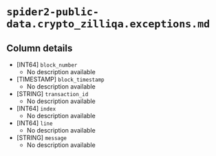# `spider2-public-data.crypto_zilliqa.exceptions.md`

## Column details

* [INT64]    `block_number`
  - No description available
* [TIMESTAMP]    `block_timestamp`
  - No description available
* [STRING]    `transaction_id`
  - No description available
* [INT64]    `index`
  - No description available
* [INT64]    `line`
  - No description available
* [STRING]    `message`
  - No description available

